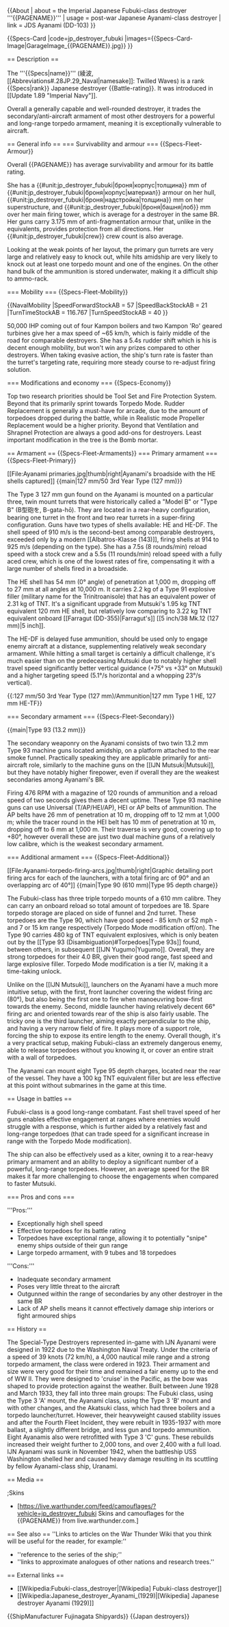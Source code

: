 {{About
| about = the Imperial Japanese Fubuki-class destroyer '''{{PAGENAME}}'''
| usage = post-war Japanese Ayanami-class destroyer
| link = JDS Ayanami (DD-103)
}}

{{Specs-Card
|code=jp_destroyer_fubuki
|images={{Specs-Card-Image|GarageImage_{{PAGENAME}}.jpg}}
}}

== Description ==
<!-- ''In the first part of the description, cover the history of the ship's creation and military application. In the second part, tell the reader about using this ship in the game. Add a screenshot: if a beginner player has a hard time remembering vehicles by name, a picture will help them identify the ship in question.'' -->
The '''{{Specs|name}}''' (綾波, [[Abbreviations#.28JP.29_Naval|namesake]]: Twilled Waves) is a rank {{Specs|rank}} Japanese destroyer {{Battle-rating}}. It was introduced in [[Update 1.89 "Imperial Navy"]].

Overall a generally capable and well-rounded destroyer, it trades the secondary/anti-aircraft armament of most other destroyers for a powerful and long-range torpedo armament, meaning it is exceptionally vulnerable to aircraft.

== General info ==
=== Survivability and armour ===
{{Specs-Fleet-Armour}}
<!-- ''Talk about the vehicle's armour. Note the most well-defended and most vulnerable zones, e.g. the ammo magazine. Evaluate the composition of components and assemblies responsible for movement and manoeuvrability. Evaluate the survivability of the primary and secondary armaments separately. Don't forget to mention the size of the crew, which plays an important role in fleet mechanics. Save tips on preserving survivability for the "Usage in battles" section. If necessary, use a graphical template to show the most well-protected or most vulnerable points in the armour.'' -->

Overall {{PAGENAME}} has average survivability and armour for its battle rating.

She has a {{#unit:jp_destroyer_fubuki|броня|корпус|толщина}} mm of {{#unit:jp_destroyer_fubuki|броня|корпус|материал}} armour on her hull, {{#unit:jp_destroyer_fubuki|броня|надстройка|толщина}} mm on her superstructure, and {{#unit:jp_destroyer_fubuki|броня|башня|лоб}} mm over her main firing tower, which is average for a destroyer in the same BR. Her guns carry 3.175 mm of anti-fragmentation armour that, unlike in the equivalents, provides protection from all directions. Her {{#unit:jp_destroyer_fubuki|crew}} crew count is also average.

Looking at the weak points of her layout, the primary gun turrets are very large and relatively easy to knock out, while hits amidship are very likely to knock out at least one torpedo mount and one of the engines. On the other hand bulk of the ammunition is stored underwater, making it a difficult ship to ammo-rack.

=== Mobility ===
{{Specs-Fleet-Mobility}}
<!-- ''Write about the ship's mobility. Evaluate its power and manoeuvrability, rudder rerouting speed, stopping speed at full tilt, with its maximum forward and reverse speed.'' -->

{{NavalMobility
|SpeedForwardStockAB = 57
|SpeedBackStockAB = 21
|TurnTimeStockAB = 116.767
|TurnSpeedStockAB = 40
}}

50,000 IHP coming out of four Kampon boilers and two Kampon 'Ro' geared turbines give her a max speed of ~65 km/h, which is fairly middle of the road for comparable destroyers. She has a 5.4s rudder shift which is his is decent enough mobility, but won't win any prizes compared to other destroyers. When taking evasive action, the ship's turn rate is faster than the turret's targeting rate, requiring more steady course to re-adjust firing solution.

=== Modifications and economy ===
{{Specs-Economy}}

Top two research priorities should be Tool Set and Fire Protection System. Beyond that its primarily sprint towards Torpedo Mode. Rudder Replacement is generally a must-have for arcade, due to the amount of torpedoes dropped during the battle, while in Realistic mode Propeller Replacement would be a higher priority. Beyond that Ventilation and Shrapnel Protection are always a good add-ons for destroyers. Least important modification in the tree is the Bomb mortar.

== Armament ==
{{Specs-Fleet-Armaments}}
=== Primary armament ===
{{Specs-Fleet-Primary}}
<!-- ''Provide information about the characteristics of the primary armament. Evaluate their efficacy in battle based on their reload speed, ballistics and the capacity of their shells. Add a link to the main article about the weapon: <code><nowiki>{{main|Weapon name (calibre)}}</nowiki></code>. Broadly describe the ammunition available for the primary armament, and provide recommendations on how to use it and which ammunition to choose.'' -->
[[File:Ayanami primaries.jpg|thumb|right|Ayanami's broadside with the HE shells captured]]
{{main|127 mm/50 3rd Year Type (127 mm)}}

The Type 3 127 mm gun found on the Ayanami is mounted on a particular three, twin mount turrets that were historically called a "Model B" or "Type B" (B型砲を, B-gata-hō). They are located in a rear-heavy configuration, bearing one turret in the front and two rear turrets in a super-firing configuration. Guns have two types of shells available: HE and HE-DF. The shell speed of 910 m/s is the second-best among comparable destroyers, exceeded only by a modern [[Albatros-Klasse (143)]], firing shells at 914 to 925 m/s (depending on the type). She has a 7.5s (8 rounds/min) reload speed with a stock crew and a 5.5s (11 rounds/min) reload speed with a fully aced crew, which is one of the lowest rates of fire, compensating it with a large number of shells fired in a broadside.

The HE shell has 54 mm (0° angle) of penetration at 1,000 m, dropping off to 27 mm at all angles at 10,000 m. It carries 2.2 kg of a Type 91 explosive filler (military name for the Trinitroanisole) that has an equivalent power of 2.31 kg of TNT. It's a significant upgrade from Mutsuki's 1.95 kg TNT equivalent 120 mm HE shell, but relatively low comparing to 3.22 kg TNT equivalent onboard [[Farragut (DD-355)|Farragut's]] [[5 inch/38 Mk.12 (127 mm)|5 inch]].

The HE-DF is delayed fuse ammunition, should be used only to engage enemy aircraft at a distance, supplementing relatively weak secondary armament. While hitting a small target is certainly a difficult challenge, it's much easier than on the predeceasing Mutsuki due to notably higher shell travel speed significantly better vertical guidance (+75° vs +33° on Mutsuki) and a higher targeting speed (5.1°/s horizontal and a whopping 23°/s vertical).

{{:127 mm/50 3rd Year Type (127 mm)/Ammunition|127 mm Type 1 HE, 127 mm HE-TF}}

=== Secondary armament ===
{{Specs-Fleet-Secondary}}
<!-- ''Some ships are fitted with weapons of various calibres. Secondary armaments are defined as weapons chosen with the control <code>Select secondary weapon</code>. Evaluate the secondary armaments and give advice on how to use them. Describe the ammunition available for the secondary armament. Provide recommendations on how to use them and which ammunition to choose. Remember that any anti-air armament, even heavy calibre weapons, belong in the next section. If there is no secondary armament, remove this section.'' -->
{{main|Type 93 (13.2 mm)}}

The secondary weaponry on the Ayanami consists of two twin 13.2 mm Type 93 machine guns located amidship, on a platform attached to the rear smoke funnel. Practically speaking they are applicable primarily for anti-aircraft role, similarly to the machine guns on the [[IJN Mutsuki|Mutsuki]], but they have notably higher firepower, even if overall they are the weakest secondaries among Ayanami's BR.

Firing 476 RPM with a magazine of 120 rounds of ammunition and a reload speed of two seconds gives them a decent uptime. These Type 93 machine guns can use Universal (T/AP/HEI/AP), HEI or AP belts of ammunition. The AP belts have 26 mm of penetration at 10 m, dropping off to 12 mm at 1,000 m; while the tracer round in the HEI belt has 10 mm of penetration at 10 m, dropping off to 6 mm at 1,000 m. Their traverse is very good, covering up to +80°, however overall these are just two dual machine guns of a relatively low calibre, which is the weakest secondary armament.

=== Additional armament ===
{{Specs-Fleet-Additional}}
<!-- ''Describe the available additional armaments of the ship: depth charges, mines, torpedoes. Talk about their positions, available ammunition and launch features such as dead zones of torpedoes. If there is no additional armament, remove this section.'' -->
[[File:Ayanami-torpedo-firing-arcs.jpg|thumb|right|Graphic detailing port firing arcs for each of the launchers, with a total firing arc of 90° and an overlapping arc of 40°]]
{{main|Type 90 (610 mm)|Type 95 depth charge}}

The Fubuki-class has three triple torpedo mounts of a 610 mm calibre. They can carry an onboard reload so total amount of torpedoes are 18. Spare torpedo storage are placed on side of funnel and 2nd turret.  These torpedoes are the Type 90, which have good speed - 85 km/h or 52 mph - and 7 or 15 km range respectively (Torpedo Mode modification off/on). The Type 90 carries 480 kg of TNT equivalent explosives, which is only beaten out by the [[Type 93 (Disambiguation)#Torpedoes|Type 93s]] found, between others, in subsequent [[IJN Yugumo|Yugumo]]. Overall, they are strong torpedoes for their 4.0 BR, given their good range, fast speed and large explosive filler. Torpedo Mode modification is a tier IV, making it a time-taking unlock.

Unlike on the [[IJN Mutsuki]], launchers on the Ayanami have a much more intuitive setup, with the first, front launcher covering the widest firing arc (80°), but also being the first one to fire when manoeuvring bow-first towards the enemy. Second, middle launcher having relatively decent 66° firing arc and oriented towards rear of the ship is also fairly usable. The tricky one is the third launcher, aiming exactly perpendicular to the ship, and having a very narrow field of fire. It plays more of a support role, forcing the ship to expose its entire length to the enemy. Overall though, it's a very practical setup, making Fubuki-class an extremely dangerous enemy, able to release torpedoes without you knowing it, or cover an entire strait with a wall of torpedoes.

The Ayanami can mount eight Type 95 depth charges, located near the rear of the vessel. They have a 100 kg TNT equivalent filler but are less effective at this point without submarines in the game at this time.

== Usage in battles ==
<!-- ''Describe the technique of using this ship, the characteristics of her use in a team and tips on strategy. Abstain from writing an entire guide – don't try to provide a single point of view, but give the reader food for thought. Talk about the most dangerous opponents for this vehicle and provide recommendations on fighting them. If necessary, note the specifics of playing with this vehicle in various modes (AB, RB, SB).'' -->
Fubuki-class is a good long-range combatant. Fast shell travel speed of her guns enables effective engagement at ranges where enemies would struggle with a response, which is further aided by a relatively fast and long-range torpedoes (that can trade speed for a significant increase in range with the Torpedo Mode modification).

The ship can also be effectively used as a kiter, owning it to a rear-heavy primary armament and an ability to deploy a significant number of a powerful, long-range torpedoes. However, an average speed for the BR makes it far more challenging to choose the engagements when compared to faster Mutsuki.

=== Pros and cons ===
<!-- ''Summarise and briefly evaluate the vehicle in terms of its characteristics and combat effectiveness. Mark its pros and cons in the bulleted list. Try not to use more than 6 points for each of the characteristics. Avoid using categorical definitions such as "bad", "good" and the like - use substitutions with softer forms such as "inadequate" and "effective".'' -->

'''Pros:'''

* Exceptionally high shell speed
* Effective torpedoes for its battle rating
* Torpedoes have exceptional range, allowing it to potentially "snipe" enemy ships outside of their gun range
* Large torpedo armament, with 9 tubes and 18 torpedoes

'''Cons:'''

* Inadequate secondary armament
* Poses very little threat to the aircraft
* Outgunned within the range of secondaries by any other destroyer in the same BR
* Lack of AP shells means it cannot effectively damage ship interiors or fight armoured ships

== History ==
<!-- ''Describe the history of the creation and combat usage of the ship in more detail than in the introduction. If the historical reference turns out to be too long, take it to a separate article, taking a link to the article about the ship and adding a block "/History" (example: <nowiki>https://wiki.warthunder.com/(Ship-name)/History</nowiki>) and add a link to it here using the <code>main</code> template. Be sure to reference text and sources by using <code><nowiki><ref></ref></nowiki></code>, as well as adding them at the end of the article with <code><nowiki><references /></nowiki></code>. This section may also include the ship's dev blog entry (if applicable) and the in-game encyclopedia description (under <code><nowiki>=== In-game description ===</nowiki></code>, also if applicable).'' -->

The Special-Type Destroyers represented in-game with IJN Ayanami were designed in 1922 due to the Washington Naval Treaty. Under the criteria of a speed of 39 knots (72 km/h), a 4,000 nautical mile range and a strong torpedo armament, the class were ordered in 1923. Their armament and size were very good for their time and remained a fair enemy up to the end of WW II. They were designed to 'cruise' in the Pacific, as the bow was shaped to provide protection against the weather. Built between June 1928 and March 1933, they fall into three main groups: The Fubuki class, using the Type 3 'A' mount, the Ayanami class, using the Type 3 'B' mount and with other changes, and the Akatsuki class, which had three boilers and a torpedo launcher/turret. However, their heavyweight caused stability issues and after the Fourth Fleet Incident, they were rebuilt in 1935-1937 with more ballast, a slightly different bridge, and less gun and torpedo ammunition. Eight Ayanamis also were retrofitted with Type 3 'C' guns. These rebuilds increased their weight further to 2,000 tons, and over 2,400 with a full load. IJN Ayanami was sunk in November 1942, when the battleship USS Washington shelled her and caused heavy damage resulting in its scuttling by fellow Ayanami-class ship, Uranami.

== Media ==
<!-- ''Excellent additions to the article would be video guides, screenshots from the game, and photos.'' -->

;Skins
* [https://live.warthunder.com/feed/camouflages/?vehicle=jp_destroyer_fubuki Skins and camouflages for the {{PAGENAME}} from live.warthunder.com.]

== See also ==
''Links to articles on the War Thunder Wiki that you think will be useful for the reader, for example:''
* ''reference to the series of the ship;''
* ''links to approximate analogues of other nations and research trees.''

== External links ==
<!-- ''Paste links to sources and external resources, such as:''
* ''topic on the official game forum;''
* ''other literature.'' -->

* [[Wikipedia:Fubuki-class_destroyer|[Wikipedia] Fubuki-class destroyer]]
* [[Wikipedia:Japanese_destroyer_Ayanami_(1929)|[Wikipedia] Japanese destroyer Ayanami (1929)]]

{{ShipManufacturer Fujinagata Shipyards}}
{{Japan destroyers}}